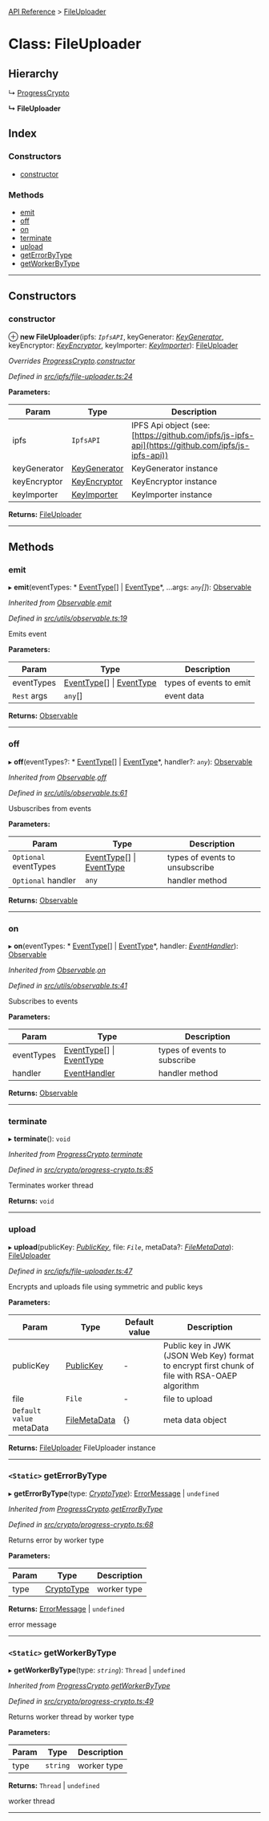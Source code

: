 [API Reference](../README.md) > [FileUploader](../classes/fileuploader.md)

# Class: FileUploader

## Hierarchy

↳  [ProgressCrypto](progresscrypto.md)

**↳ FileUploader**

## Index

### Constructors

* [constructor](fileuploader.md#constructor)

### Methods

* [emit](fileuploader.md#emit)
* [off](fileuploader.md#off)
* [on](fileuploader.md#on)
* [terminate](fileuploader.md#terminate)
* [upload](fileuploader.md#upload)
* [getErrorByType](fileuploader.md#geterrorbytype)
* [getWorkerByType](fileuploader.md#getworkerbytype)

---

## Constructors

<a id="constructor"></a>

###  constructor

⊕ **new FileUploader**(ipfs: *`IpfsAPI`*, keyGenerator: *[KeyGenerator](keygenerator.md)*, keyEncryptor: *[KeyEncryptor](keyencryptor.md)*, keyImporter: *[KeyImporter](keyimporter.md)*): [FileUploader](fileuploader.md)

*Overrides [ProgressCrypto](progresscrypto.md).[constructor](progresscrypto.md#constructor)*

*Defined in [src/ipfs/file-uploader.ts:24](https://github.com/repux/repux-lib/blob/dcfa8fe/src/ipfs/file-uploader.ts#L24)*

**Parameters:**

| Param | Type | Description |
| ------ | ------ | ------ |
| ipfs | `IpfsAPI` |  IPFS Api object (see: [https://github.com/ipfs/js-ipfs-api](https://github.com/ipfs/js-ipfs-api)) |
| keyGenerator | [KeyGenerator](keygenerator.md) |  KeyGenerator instance |
| keyEncryptor | [KeyEncryptor](keyencryptor.md) |  KeyEncryptor instance |
| keyImporter | [KeyImporter](keyimporter.md) |  KeyImporter instance |

**Returns:** [FileUploader](fileuploader.md)

___

## Methods

<a id="emit"></a>

###  emit

▸ **emit**(eventTypes: * [EventType](../enums/eventtype.md)[] &#124; [EventType](../enums/eventtype.md)*, ...args: *`any`[]*): [Observable](observable.md)

*Inherited from [Observable](observable.md).[emit](observable.md#emit)*

*Defined in [src/utils/observable.ts:19](https://github.com/repux/repux-lib/blob/dcfa8fe/src/utils/observable.ts#L19)*

Emits event

**Parameters:**

| Param | Type | Description |
| ------ | ------ | ------ |
| eventTypes |  [EventType](../enums/eventtype.md)[] &#124; [EventType](../enums/eventtype.md)|  types of events to emit |
| `Rest` args | `any`[] |  event data |

**Returns:** [Observable](observable.md)

___
<a id="off"></a>

###  off

▸ **off**(eventTypes?: * [EventType](../enums/eventtype.md)[] &#124; [EventType](../enums/eventtype.md)*, handler?: *`any`*): [Observable](observable.md)

*Inherited from [Observable](observable.md).[off](observable.md#off)*

*Defined in [src/utils/observable.ts:61](https://github.com/repux/repux-lib/blob/dcfa8fe/src/utils/observable.ts#L61)*

Usbuscribes from events

**Parameters:**

| Param | Type | Description |
| ------ | ------ | ------ |
| `Optional` eventTypes |  [EventType](../enums/eventtype.md)[] &#124; [EventType](../enums/eventtype.md)|  types of events to unsubscribe |
| `Optional` handler | `any` |  handler method |

**Returns:** [Observable](observable.md)

___
<a id="on"></a>

###  on

▸ **on**(eventTypes: * [EventType](../enums/eventtype.md)[] &#124; [EventType](../enums/eventtype.md)*, handler: *[EventHandler](../interfaces/eventhandler.md)*): [Observable](observable.md)

*Inherited from [Observable](observable.md).[on](observable.md#on)*

*Defined in [src/utils/observable.ts:41](https://github.com/repux/repux-lib/blob/dcfa8fe/src/utils/observable.ts#L41)*

Subscribes to events

**Parameters:**

| Param | Type | Description |
| ------ | ------ | ------ |
| eventTypes |  [EventType](../enums/eventtype.md)[] &#124; [EventType](../enums/eventtype.md)|  types of events to subscribe |
| handler | [EventHandler](../interfaces/eventhandler.md) |  handler method |

**Returns:** [Observable](observable.md)

___
<a id="terminate"></a>

###  terminate

▸ **terminate**(): `void`

*Inherited from [ProgressCrypto](progresscrypto.md).[terminate](progresscrypto.md#terminate)*

*Defined in [src/crypto/progress-crypto.ts:85](https://github.com/repux/repux-lib/blob/dcfa8fe/src/crypto/progress-crypto.ts#L85)*

Terminates worker thread

**Returns:** `void`

___
<a id="upload"></a>

###  upload

▸ **upload**(publicKey: *[PublicKey](../interfaces/publickey.md)*, file: *`File`*, metaData?: *[FileMetaData](../interfaces/filemetadata.md)*): [FileUploader](fileuploader.md)

*Defined in [src/ipfs/file-uploader.ts:47](https://github.com/repux/repux-lib/blob/dcfa8fe/src/ipfs/file-uploader.ts#L47)*

Encrypts and uploads file using symmetric and public keys

**Parameters:**

| Param | Type | Default value | Description |
| ------ | ------ | ------ | ------ |
| publicKey | [PublicKey](../interfaces/publickey.md) | - |  Public key in JWK (JSON Web Key) format to encrypt first chunk of file with RSA-OAEP algorithm |
| file | `File` | - |  file to upload |
| `Default value` metaData | [FileMetaData](../interfaces/filemetadata.md) |  {} |  meta data object |

**Returns:** [FileUploader](fileuploader.md)
FileUploader instance

___
<a id="geterrorbytype"></a>

### `<Static>` getErrorByType

▸ **getErrorByType**(type: *[CryptoType](../enums/cryptotype.md)*):  [ErrorMessage](../enums/errormessage.md) &#124; `undefined`

*Inherited from [ProgressCrypto](progresscrypto.md).[getErrorByType](progresscrypto.md#geterrorbytype)*

*Defined in [src/crypto/progress-crypto.ts:68](https://github.com/repux/repux-lib/blob/dcfa8fe/src/crypto/progress-crypto.ts#L68)*

Returns error by worker type

**Parameters:**

| Param | Type | Description |
| ------ | ------ | ------ |
| type | [CryptoType](../enums/cryptotype.md) |  worker type |

**Returns:**  [ErrorMessage](../enums/errormessage.md) &#124; `undefined`

error message

___
<a id="getworkerbytype"></a>

### `<Static>` getWorkerByType

▸ **getWorkerByType**(type: *`string`*):  `Thread` &#124; `undefined`

*Inherited from [ProgressCrypto](progresscrypto.md).[getWorkerByType](progresscrypto.md#getworkerbytype)*

*Defined in [src/crypto/progress-crypto.ts:49](https://github.com/repux/repux-lib/blob/dcfa8fe/src/crypto/progress-crypto.ts#L49)*

Returns worker thread by worker type

**Parameters:**

| Param | Type | Description |
| ------ | ------ | ------ |
| type | `string` |  worker type |

**Returns:**  `Thread` &#124; `undefined`

worker thread

___

